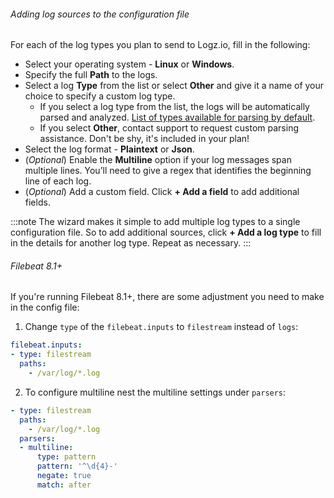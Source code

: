 ###### Adding log sources to the configuration file

For each of the log types you plan to send to Logz.io, fill in the following:

* Select your operating system - **Linux** or **Windows**.
* Specify the full **Path** to the logs.
* Select a log **Type** from the list or select **Other** and give it a name of your choice to specify a custom log type. 
  * If you select a log type from the list, the logs will be automatically parsed and analyzed. [List of types available for parsing by default](https://docs.logz.io/docs/user-guide/data-hub/log-parsing/default-parsing/#built-in-log-types).
  * If you select **Other**, contact support to request custom parsing assistance. Don't be shy, it's included in your plan!
* Select the log format - **Plaintext** or **Json**.
* (_Optional_) Enable the **Multiline** option if your log messages span
multiple lines. You’ll need to give a regex that
identifies the beginning line of each log.
* (_Optional_) Add a custom field. Click **+ Add a field** to add additional fields.

:::note
The wizard makes it simple to add multiple log types to a single configuration file. So to add additional sources, click **+ Add a log type** to fill in the details for another log type. Repeat as necessary.
:::

###### Filebeat 8.1+

If you're running Filebeat 8.1+, there are some adjustment you need to make in the config file:

1. Change `type` of the `filebeat.inputs` to `filestream` instead of `logs`:

```yaml
filebeat.inputs:
- type: filestream
  paths:
    - /var/log/*.log
```

2. To configure multiline nest the multiline settings under `parsers`:

```yaml
- type: filestream
  paths:
    - /var/log/*.log
  parsers:
  - multiline:
      type: pattern
      pattern: '^\d{4}-'
      negate: true
      match: after
```
